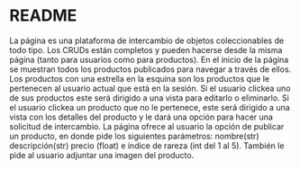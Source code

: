 # README

La página es una plataforma de intercambio de objetos coleccionables de todo tipo.
Los CRUDs están completos y pueden hacerse desde la misma página (tanto para usuarios como para productos). En el inicio de la página
se muestran todos los productos publicados para navegar a través de ellos. Los productos con una estrella en la esquina son los productos que le pertenecen al usuario actual que está en la sesión. Si el usuario clickea uno de sus productos este será dirigido a una vista para editarlo o eliminarlo. Si el usuario clickea un producto que no le pertenece, este será dirigido a una vista con los detalles del producto y le dará una opción para hacer una solicitud de intercambio. La página ofrece al usuario la opción de publicar un producto, en donde pide los siguientes parámetros: nombre(str) descripción(str) precio (float) e indice de rareza (int del 1 al 5). También le pide al usuario adjuntar una imagen del producto.